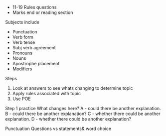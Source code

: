 - 11-19 Rules questions
- Marks end or reading section

Subjects include
- Punctuation 
- Verb form
- Verb tense
- Subj verb agreement
- Pronouns
- Nouns
- Apostrophe placement
- Modifiers

Steps

1. Look at answers to see whats changing to determine topic
2. Apply rules associated with topic
3. Use POE

Step 1 practice
What changes here?
	A - could there be another explanation.
	B - could there be another explanation?
	C - whether there could be another explanation.
	D - whether there could be another explanation?

Punctuation Questions vs statements& word choice


